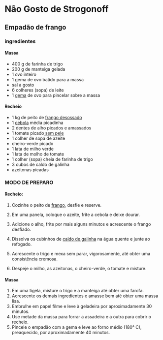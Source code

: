 # **Não Gosto de Strogonoff**

## **Empadão de frango**

### **ingredientes**

#### **Massa**

- 400 g de farinha de trigo
- 200 g de manteiga gelada
- 1 ovo inteiro
- 1 gema de ovo batido para a massa
- sal a gosto
- 6 colheres (sopa) de leite
- 1 [gema](https://blog.tudogostoso.com.br/dicas-de-cozinha/truques/5-truques-para-separar-gema-da-clara/) de ovo para pincelar sobre a massa

#### **Recheio**

- 1 kg de peito de [frango desossado](https://blog.tudogostoso.com.br/cardapios/receitas-faceis/como-cozinhar-o-frango-e-desfia-lo-mais-facilmente/)
- 1 [cebola](https://blog.tudogostoso.com.br/dicas-de-cozinha/corte-cebola-sem-chorar-utilizando-vapor/) média picadinha
- 2 dentes de alho picados e amassados
- 1 tomate picado[ sem pele](https://blog.tudogostoso.com.br/dicas-de-cozinha/como-fazer-tomate-pelado-em-casa/)
- 1 colher de sopa de azeite
- cheiro-verde picado
- 1 lata de milho verde
- 1 lata de molho de tomate
- 1 colher (sopa) cheia de farinha de trigo
- 3 cubos de caldo de galinha
- azeitonas picadas

### **MODO DE PREPARO**

#### **Recheio:**

1. Cozinhe o peito de [frango](https://blog.tudogostoso.com.br/cardapios/receitas-faceis/como-cozinhar-o-frango-e-desfia-lo-mais-facilmente/), desfie e reserve.

2. Em uma panela, coloque o azeite, frite a cebola e deixe dourar.

3. Adicione o alho, frite por mais alguns minutos e acrescente o frango desfiado.

4. Dissolva os cubinhos de [caldo de galinha](https://blog.tudogostoso.com.br/dicas-de-cozinha/caldos-caseiros/) na água quente e junte ao refogado.

5. Acrescente o trigo e mexa sem parar, vigorosamente, até obter uma consistência cremosa.

6. Despeje o milho, as azeitonas, o cheiro-verde, o tomate e misture.

   

#### **Massa**

1. Em uma tigela, misture o trigo e a manteiga até obter uma farofa.
2. Acrescente os demais ingredientes e amasse bem até obter uma massa lisa.
3. Embrulhe em papel filme e leve à geladeira por aproximadamente 30 minutos.
4. Use metade da massa para forrar a assadeira e a outra para cobrir o recheio.
5. Pincele o empadão com a gema e leve ao forno médio (180° C), preaquecido, por aproximadamente 40 minutos.